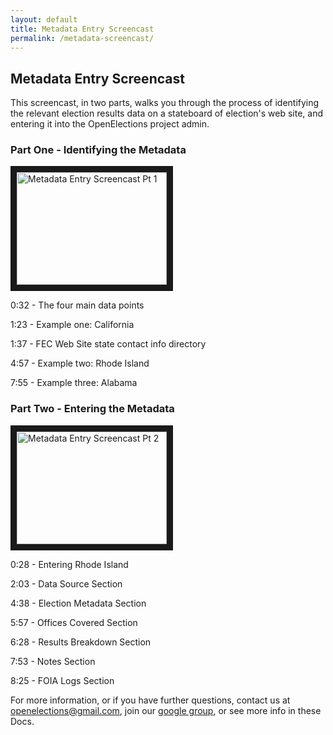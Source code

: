 ```yaml
---
layout: default
title: Metadata Entry Screencast
permalink: /metadata-screencast/
---
```


## Metadata Entry Screencast

This screencast, in two parts, walks you through the process of identifying the relevant election results data on a stateboard of election's web site, and entering it into the OpenElections project admin.


### Part One - Identifying the Metadata

<a href="http://www.youtube.com/watch?feature=player_embedded&v=f_uli1lo6XY
" target="_blank"><img src="http://img.youtube.com/vi/f_uli1lo6XY/0.jpg" 
alt="Metadata Entry Screencast Pt 1" width="240" height="180" border="10" /></a>


0:32 - The four main data points

1:23 - Example one: California

1:37 - FEC Web Site state contact info directory

4:57 - Example two: Rhode Island

7:55 - Example three: Alabama


### Part Two - Entering the Metadata

<a href="http://www.youtube.com/watch?feature=player_embedded&v=WLhyEAXZbr8
" target="_blank"><img src="http://img.youtube.com/vi/WLhyEAXZbr8/0.jpg" 
alt="Metadata Entry Screencast Pt 2" width="240" height="180" border="10" /></a>

0:28 - Entering Rhode Island

2:03 - Data Source Section

4:38 - Election Metadata Section

5:57 - Offices Covered Section

6:28 - Results Breakdown Section

7:53 - Notes Section

8:25 - FOIA Logs Section



For more information, or if you have further questions, contact us at [openelections@gmail.com](mailto:openelections@gmail.com), join our [google group](https://groups.google.com/forum/?fromgroups#!forum/openelections), or see more info in these Docs.


